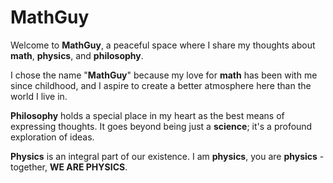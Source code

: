 # MathGuy

Welcome to **MathGuy**, a peaceful space where I share my thoughts about **math**, **physics**, and **philosophy**.

I chose the name "**MathGuy**" because my love for **math** has been with me since childhood, and I aspire to create a better atmosphere here than the world I live in.

**Philosophy** holds a special place in my heart as the best means of expressing thoughts. It goes beyond being just a **science**; it's a profound exploration of ideas.

**Physics** is an integral part of our existence. I am **physics**, you are **physics** - together, **WE ARE PHYSICS**.
